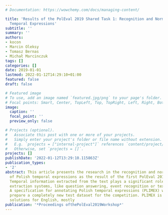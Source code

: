 ```yaml
---
# Documentation: https://wowchemy.com/docs/managing-content/

title: 'Results of the PolEval 2019 Shared Task 1: Recognition and Normalization of
  Temporal Expressions'
subtitle: ''
summary: ''
authors:
- kocon
- Marcin Oleksy
- Tomasz Bernas
- Michał Marcinczuk
tags: []
categories: []
date: 2019-01-01
lastmod: 2022-01-12T14:29:10+01:00
featured: false
draft: false

# Featured image
# To use, add an image named `featured.jpg/png` to your page's folder.
# Focal points: Smart, Center, TopLeft, Top, TopRight, Left, Right, BottomLeft, Bottom, BottomRight.
image:
  caption: ''
  focal_point: ''
  preview_only: false

# Projects (optional).
#   Associate this post with one or more of your projects.
#   Simply enter your project's folder or file name without extension.
#   E.g. `projects = ["internal-project"]` references `content/project/deep-learning/index.md`.
#   Otherwise, set `projects = []`.
projects: []
publishDate: '2022-01-12T13:29:10.115863Z'
publication_types:
- '2'
abstract: This article presents the research in the recognition and normalization
  of Polish temporal expressions as the result of the first PolEval 2019 shared task.
  Temporal information extracted from the text plays a significant role in many information
  extraction systems, like question answering, event recognition or text summarization.
  A specification for annotating Polish temporal expressions (PLIMEX) was used to
  prepare a completely new test dataset for the competition. PLIMEX is based on state-of-the-art
  solutions for English, mostly
publication: '*Proceedings ofthePolEval2019Workshop*'
---
```

